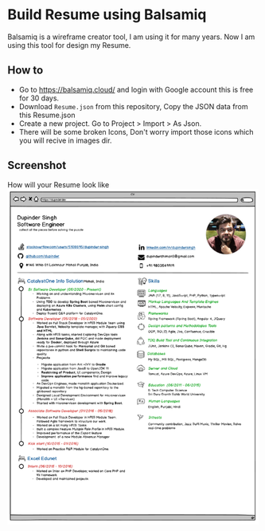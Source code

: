 # Build Resume using Balsamiq

Balsamiq is a wireframe creator tool, I am using it for many years. Now I am using this tool for design my Resume.

## How to
* Go to https://balsamiq.cloud/ and login with Google account this is free for 30 days.
* Download `Resume.json` from this repository, Copy the JSON data from this Resume.json
* Create a new project. Go to Project > Import > As Json.
* There will be some broken Icons, Don't worry import those icons which you will recive in images dir.

## Screenshot

How will your Resume look like
![alt text](/images/Resume.png)
